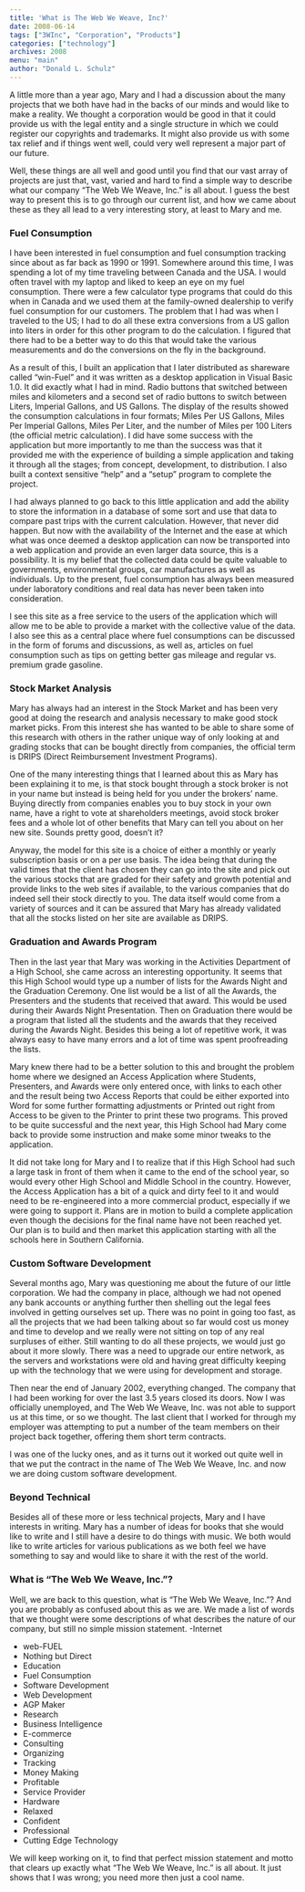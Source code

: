 ```yaml
---
title: 'What is The Web We Weave, Inc?'
date: 2008-06-14
tags: ["3WInc", "Corporation", "Products"] 
categories: ["technology"]
archives: 2008
menu: "main"
author: "Donald L. Schulz"
---
```

A little more than a year ago, Mary and I had a discussion about the many projects that we both have had in the backs of our minds and would like to make a reality.  We thought a corporation would be good in that it could provide us with the legal entity and a single structure in which we could register our copyrights and trademarks.  It might also provide us with some tax relief and if things went well, could very well represent a major part of our future. 

Well, these things are all well and good until you find that our vast array of projects are just that, vast, varied and hard to find a simple way to describe what our company “The Web We Weave, Inc.” is all about.  I guess the best way to present this is to go through our current list, and how we came about these as they all lead to a very interesting story, at least to Mary and me. 

### Fuel Consumption
I have been interested in fuel consumption and fuel consumption tracking since about as far back as 1990 or 1991.  Somewhere around this time, I was spending a lot of my time traveling between Canada and the USA.  I would often travel with my laptop and liked to keep an eye on my fuel consumption.  There were a few calculator type programs that could do this when in Canada and we used them at the family-owned dealership to verify fuel consumption for our customers.  The problem that I had was when I traveled to the US; I had to do all these extra conversions from a US gallon into liters in order for this other program to do the calculation.  I figured that there had to be a better way to do this that would take the various measurements and do the conversions on the fly in the background. 

As a result of this, I built an application that I later distributed as shareware called “win-Fuel” and it was written as a desktop application in Visual Basic 1.0.  It did exactly what I had in mind.  Radio buttons that switched between miles and kilometers and a second set of radio buttons to switch between Liters, Imperial Gallons, and US Gallons.  The display of the results showed the consumption calculations in four formats; Miles Per US Gallons, Miles Per Imperial Gallons, Miles Per Liter, and the number of Miles per 100 Liters (the official metric calculation).  I did have some success with the application but more importantly to me than the success was that it provided me with the experience of building a simple application and taking it through all the stages; from concept, development, to distribution.  I also built a context sensitive “help” and a “setup” program to complete the project. 

I had always planned to go back to this little application and add the ability to store the information in a database of some sort and use that data to compare past trips with the current calculation.  However, that never did happen.  But now with the availability of the Internet and the ease at which what was once deemed a desktop application can now be transported into a web application and provide an even larger data source, this is a possibility.  It is my belief that the collected data could be quite valuable to governments, environmental groups, car manufactures as well as individuals.  Up to the present, fuel consumption has always been measured under laboratory conditions and real data has never been taken into consideration. 

I see this site as a free service to the users of the application which will allow me to be able to provide a market with the collective value of the data.  I also see this as a central place where fuel consumptions can be discussed in the form of forums and discussions, as well as, articles on fuel consumption such as tips on getting better gas mileage and regular vs. premium grade gasoline. 

### Stock Market Analysis
Mary has always had an interest in the Stock Market and has been very good at doing the research and analysis necessary to make good stock market picks.  From this interest she has wanted to be able to share some of this research with others in the rather unique way of only looking at and grading stocks that can be bought directly from companies, the official term is DRIPS (Direct Reimbursement Investment Programs). 

One of the many interesting things that I learned about this as Mary has been explaining it to me, is that stock bought through a stock broker is not in your name but instead is being held for you under the brokers’ name.  Buying directly from companies enables you to buy stock in your own name, have a right to vote at shareholders meetings, avoid stock broker fees and a whole lot of other benefits that Mary can tell you about on her new site.  Sounds pretty good, doesn’t it? 

Anyway, the model for this site is a choice of either a monthly or yearly subscription basis or on a per use basis.  The idea being that during the valid times that the client has chosen they can go into the site and pick out the various stocks that are graded for their safety and growth potential and provide links to the web sites if available, to the various companies that do indeed sell their stock directly to you.  The data itself would come from a variety of sources and it can be assured that Mary has already validated that all the stocks listed on her site are available as DRIPS. 

### Graduation and Awards Program
Then in the last year that Mary was working in the Activities Department of a High School, she came across an interesting opportunity.  It seems that this High School would type up a number of lists for the Awards Night and the Graduation Ceremony.  One list would be a list of all the Awards, the Presenters and the students that received that award.  This would be used during their Awards Night Presentation.  Then on Graduation there would be a program that listed all the students and the awards that they received during the Awards Night.  Besides this being a lot of repetitive work, it was always easy to have many errors and a lot of time was spent proofreading the lists.  

Mary knew there had to be a better solution to this and brought the problem home where we designed an Access Application where Students, Presenters, and Awards were only entered once, with links to each other and the result being two Access Reports that could be either exported into Word for some further formatting adjustments or Printed out right from Access to be given to the Printer to print these two programs.  This proved to be quite successful and the next year, this High School had Mary come back to provide some instruction and make some minor tweaks to the application. 

It did not take long for Mary and I to realize that if this High School had such a large task in front of them when it came to the end of the school year, so would every other High School and Middle School in the country.  However, the Access Application has a bit of a quick and dirty feel to it and would need to be re-engineered into a more commercial product, especially if we were going to support it.  Plans are in motion to build a complete application even though the decisions for the final name have not been reached yet.  Our plan is to build and then market this application starting with all the schools here in Southern California. 

### Custom Software Development
Several months ago, Mary was questioning me about the future of our little corporation.  We had the company in place, although we had not opened any bank accounts or anything further then shelling out the legal fees involved in getting ourselves set up.  There was no point in going too fast, as all the projects that we had been talking about so far would cost us money and time to develop and we really were not sitting on top of any real surpluses of either.  Still wanting to do all these projects, we would just go about it more slowly.  There was a need to upgrade our entire network, as the servers and workstations were old and having great difficulty keeping up with the technology that we were using for development and storage. 

Then near the end of January 2002, everything changed.  The company that I had been working for over the last 3.5 years closed its doors.  Now I was officially unemployed, and The Web We Weave, Inc. was not able to support us at this time, or so we thought.  The last client that I worked for through my employer was attempting to put a number of the team members on their project back together, offering them short term contracts.  

I was one of the lucky ones, and as it turns out it worked out quite well in that we put the contract in the name of The Web We Weave, Inc. and now we are doing custom software development. 

### Beyond Technical
Besides all of these more or less technical projects, Mary and I have interests in writing.  Mary has a number of ideas for books that she would like to write and I still have a desire to do things with music.  We both would like to write articles for various publications as we both feel we have something to say and would like to share it with the rest of the world. 

### What is “The Web We Weave, Inc.”?
Well, we are back to this question, what is “The Web We Weave, Inc.”?  And you are probably as confused about this as we are.  We made a list of words that we thought were some descriptions of what describes the nature of our company, but still no simple mission statement. 
-Internet 
- web-FUEL 
- Nothing but Direct 
- Education 
- Fuel Consumption 
- Software Development 
- Web Development 
- AGP Maker 
- Research 
- Business Intelligence 
- E-commerce 
- Consulting 
- Organizing 
- Tracking 
- Money Making 
- Profitable 
- Service Provider 
- Hardware 
- Relaxed 
- Confident  
- Professional 
- Cutting Edge Technology 

We will keep working on it, to find that perfect mission statement and motto that clears up exactly what “The Web We Weave, Inc.” is all about.  It just shows that I was wrong; you need more then just a cool name. 
